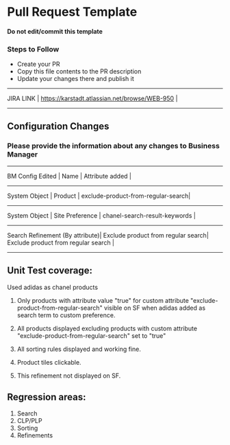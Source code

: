 # Pull Request Template

#### Do not edit/commit this template

### Steps to Follow

- Create your PR
- Copy this file contents to the PR description
- Update your changes there and publish it

------------------   -------------------------------------------------------
JIRA LINK           | https://karstadt.atlassian.net/browse/WEB-950         |
------------------   -------------------------------------------------------

## Configuration Changes
### Please provide the information about any changes to Business Manager
------------------   ----------------  -------------------------------------
BM Config Edited    |  Name             |   Attribute added                    |
-------------------  ----------------  -------------------------------------
System Object       |  Product          |   exclude-product-from-regular-search|
------------------- -----------------  ------------------------------------
System Object       |  Site Preference  |   chanel-search-result-keywords      |
------------------  -----------------  -------------------------------------
Search Refinement (By attribute)|   Exclude product from regular search|   Exclude product  from regular search  |
------------------  -----------------  -------------------------------------

## Unit Test coverage:

Used adidas as chanel products

1. Only products with attribute value "true" for custom attribute "exclude-product-from-regular-search"
visible on SF when adidas added as search term to custom preference.

2. All products displayed excluding products with  custom attribute "exclude-product-from-regular-search" set to
    "true"

3. All sorting rules displayed and working fine.
4. Product tiles clickable.
5. This refinement not displayed on SF.

## Regression areas:
1. Search
2. CLP/PLP
3. Sorting
4. Refinements
